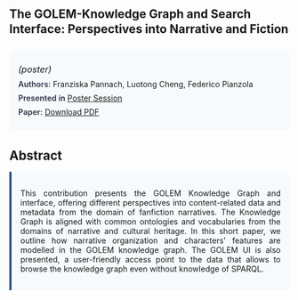 
<style>    
    h2 {
        margin-top: 0;
        margin-bottom: 1.5rem;
        line-height: 1.3;
    }
    
    h3 {
        margin-top: 2rem;
        margin-bottom: 1rem;
        font-size: 1.4rem;
        font-weight:bold;
    }
    
    .metadata {
        background-color: #f7fafc;
        padding: 1rem;
        border-radius: 6px;
        margin-bottom: 2rem;
    }
    
    .metadata p {
        margin: 0.5rem 0;
    }
    
    .abstract {
        text-align: justify;
        padding: 1rem;
        background-color: #f7fafc;
        border-left: 4px solid #2c5282;
        border-radius: 0 6px 6px 0;
    }
    
    strong {
        color: #2d3748;
        font-weight: 600;
    }
</style>
<main role="main">
<h2>The GOLEM-Knowledge Graph and Search Interface: Perspectives into Narrative and Fiction</h2>

<section class="metadata">
<p style='font-size:1rem'><i>(poster)</i></p>
<p><strong>Authors:</strong> Franziska Pannach, Luotong Cheng, Federico Pianzola</p>
<p><strong>Presented in</strong> <a href="/programme/#session<NA>nan">Poster Session</a></p>
<p><strong>Paper:</strong> <a href="https://ceur-ws.org/Vol-3558/paper80.pdf">Download PDF</a></p>
</section>

<section>
<h3>Abstract</h3>
<div class="abstract">
<p>This contribution presents the GOLEM Knowledge Graph and interface, offering different perspectives into content-related data and metadata from the domain of fanfiction narratives. The Knowledge Graph is aligned with common ontologies and vocabularies from the domains of narrative and cultural heritage. In this short paper, we outline how narrative organization and characters' features are modelled in the GOLEM knowledge graph. The GOLEM UI is also presented, a user-friendly access point to the data that allows to browse the knowledge graph even without knowledge of SPARQL.</p>
</div>
</section>
</main>